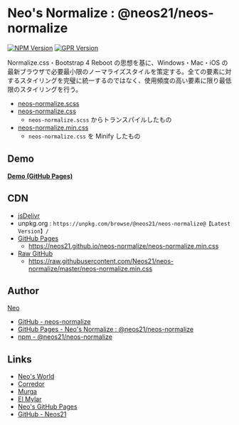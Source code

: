 # Neo's Normalize : @neos21/neos-normalize

[![NPM Version](https://img.shields.io/npm/v/@neos21/neos-normalize.svg)](https://www.npmjs.com/package/@neos21/neos-normalize) [![GPR Version](https://img.shields.io/github/package-json/v/neos21/neos-normalize?label=github)](https://github.com/Neos21/neos-normalize/packages/327574)

Normalize.css・Bootstrap 4 Reboot の思想を基に、Windows・Mac・iOS の最新ブラウザで必要最小限のノーマライズスタイルを策定する。全ての要素に対するスタイリングを完璧に統一するのではなく、使用頻度の高い要素に限り最低限のスタイリングを行う。

- [neos-normalize.scss](https://neos21.github.io/neos-normalize/neos-normalize.scss)
- [neos-normalize.css](https://neos21.github.io/neos-normalize/neos-normalize.css)
  - `neos-normalize.scss` からトランスパイルしたもの
- [neos-normalize.min.css](https://neos21.github.io/neos-normalize/neos-normalize.min.css)
  - `neos-normalize.css` を Minify したもの


## Demo

__[Demo (GitHub Pages)](https://neos21.github.io/neos-normalize/)__


## CDN

- [jsDelivr](https://www.jsdelivr.com/package/npm/@neos21/neos-normalize)
- unpkg.org : `https://unpkg.com/browse/@neos21/neos-normalize@【Latest Version】/`
- [GitHub Pages](https://neos21.github.io/neos-normalize/)
  - <https://neos21.github.io/neos-normalize/neos-normalize.min.css>
- [Raw GitHub](https://github.com/Neos21/neos-normalize)
  - <https://raw.githubusercontent.com/Neos21/neos-normalize/master/neos-normalize.min.css>


## Author

[Neo](http://neo.s21.xrea.com/)

- [GitHub - neos-normalize](https://github.com/Neos21/neos-normalize)
- [GitHub Pages - Neo's Normalize : @neos21/neos-normalize](https://neos21.github.io/neos-normalize/)
- [npm - @neos21/neos-normalize](https://www.npmjs.com/package/@neos21/neos-normalize)


## Links

- [Neo's World](http://neo.s21.xrea.com/)
- [Corredor](https://neos21.hatenablog.com/)
- [Murga](https://neos21.hatenablog.jp/)
- [El Mylar](https://neos21.hateblo.jp/)
- [Neo's GitHub Pages](https://neos21.github.io/)
- [GitHub - Neos21](https://github.com/Neos21/)
